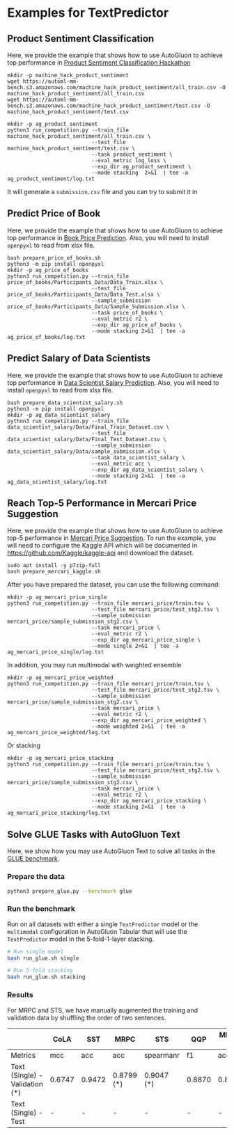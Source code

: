 # Examples for TextPredictor 

## Product Sentiment Classification

Here, we provide the example that shows how to use AutoGluon to achieve top performance in 
[Product Sentiment Classification Hackathon](https://www.machinehack.com/hackathons/product_sentiment_classification_weekend_hackathon_19/leaderboard) 

```
mkdir -p machine_hack_product_sentiment
wget https://automl-mm-bench.s3.amazonaws.com/machine_hack_product_sentiment/all_train.csv -O machine_hack_product_sentiment/all_train.csv
wget https://automl-mm-bench.s3.amazonaws.com/machine_hack_product_sentiment/test.csv -O machine_hack_product_sentiment/test.csv

mkdir -p ag_product_sentiment
python3 run_competition.py --train_file machine_hack_product_sentiment/all_train.csv \
                           --test_file machine_hack_product_sentiment/test.csv \
                           --task product_sentiment \
                           --eval_metric log_loss \
                           --exp_dir ag_product_sentiment \
                           --mode stacking  2>&1  | tee -a ag_product_sentiment/log.txt
```
It will generate a `submission.csv` file and you can try to submit it in 

## Predict Price of Book
Here, we provide the example that shows how to use AutoGluon to achieve top performance in [Book Price Prediction](https://www.machinehack.com/hackathons/predict_the_price_of_books/overview).
Also, you will need to install `openpyxl` to read from xlsx file.

```
bash prepare_price_of_books.sh
python3 -m pip install openpyxl
mkdir -p ag_price_of_books
python3 run_competition.py --train_file price_of_books/Participants_Data/Data_Train.xlsx \
                           --test_file price_of_books/Participants_Data/Data_Test.xlsx \
                           --sample_submission price_of_books/Participants_Data/Sample_Submission.xlsx \
                           --task price_of_books \
                           --eval_metric r2 \
                           --exp_dir ag_price_of_books \
                           --mode stacking 2>&1  | tee -a ag_price_of_books/log.txt
```

## Predict Salary of Data Scientists
Here, we provide the example that shows how to use AutoGluon to achieve top performance in [Data Scientist Salary Prediction](https://www.machinehack.com/hackathons/predict_the_data_scientists_salary_in_india_hackathon/overview).
Also, you will need to install `openpyxl` to read from xlsx file.

```
bash prepare_data_scientist_salary.sh
python3 -m pip install openpyxl
mkdir -p ag_data_scientist_salary
python3 run_competition.py --train_file data_scientist_salary/Data/Final_Train_Dataset.csv \
                           --test_file data_scientist_salary/Data/Final_Test_Dataset.csv \
                           --sample_submission data_scientist_salary/Data/sample_submission.xlsx \
                           --task data_scientist_salary \
                           --eval_metric acc \
                           --exp_dir ag_data_scientist_salary \
                           --mode stacking 2>&1  | tee -a ag_data_scientist_salary/log.txt
```


## Reach Top-5 Performance in Mercari Price Suggestion

Here, we provide the example that shows how to use AutoGluon to achieve top-5 performance in
 [Mercari Price Suggestion](https://www.kaggle.com/c/mercari-price-suggestion-challenge/data).
To run the example, you will need to configure the Kaggle API which will be documented in 
https://github.com/Kaggle/kaggle-api and download the dataset.

```
sudo apt install -y p7zip-full
bash prepare_mercari_kaggle.sh
```

After you have prepared the dataset, you can use the following command:
```
mkdir -p ag_mercari_price_single
python3 run_competition.py --train_file mercari_price/train.tsv \
                           --test_file mercari_price/test_stg2.tsv \
                           --sample_submission mercari_price/sample_submission_stg2.csv \
                           --task mercari_price \
                           --eval_metric r2 \
                           --exp_dir ag_mercari_price_single \
                           --mode single 2>&1  | tee -a ag_mercari_price_single/log.txt
```

In addition, you may run multimodal with weighted ensemble
```
mkdir -p ag_mercari_price_weighted
python3 run_competition.py --train_file mercari_price/train.tsv \
                           --test_file mercari_price/test_stg2.tsv \
                           --sample_submission mercari_price/sample_submission_stg2.csv \
                           --task mercari_price \
                           --eval_metric r2 \
                           --exp_dir ag_mercari_price_weighted \
                           --mode weighted 2>&1  | tee -a ag_mercari_price_weighted/log.txt
```
Or stacking
```
mkdir -p ag_mercari_price_stacking
python3 run_competition.py --train_file mercari_price/train.tsv \
                           --test_file mercari_price/test_stg2.tsv \
                           --sample_submission mercari_price/sample_submission_stg2.csv \
                           --task mercari_price \
                           --eval_metric r2 \
                           --exp_dir ag_mercari_price_stacking \
                           --mode stacking 2>&1  | tee -a ag_mercari_price_stacking/log.txt
```

## Solve GLUE Tasks with AutoGluon Text

Here, we show how you may use AutoGluon Text to solve all tasks in the [GLUE benchmark](https://openreview.net/pdf?id=rJ4km2R5t7).
 
### Prepare the data
```bash
python3 prepare_glue.py --benchmark glue
```

### Run the benchmark
Run on all datasets with either a single `TextPredictor` model or the `multimodal` configuration 
in AutoGluon Tabular that will use the `TextPredictor` model in the 5-fold-1-layer stacking.
 
```bash
# Run single model
bash run_glue.sh single

# Run 5-fold stacking
bash run_glue.sh stacking
```

### Results
For MRPC and STS, we have manually augmented the training and validation data by shuffling the 
order of two sentences.

|                                       | CoLA   | SST    | MRPC        | STS        | QQP      | MNLI-m | MNLI-mm | QNLI   | RTE    | WNLI   |
|---------------------------------------|--------|--------|-------------|------------|----------|--------|---------|--------|--------|--------|
|Metrics                                | mcc    | acc    | acc         | spearmanr  | f1       | acc    | acc     | acc    | acc    | acc    |
|Text (Single) - Validation (*)         | 0.6747 | 0.9472 | 0.8799 (*)  | 0.9047 (*) | 0.8870   | 0.8643 | 0.8589  | 0.9158 | 0.7726 | 0.5634 |
|Text (Single) - Test                   | -      | -      | -           | -          | -        | -      | -       | -      | -      |        |
